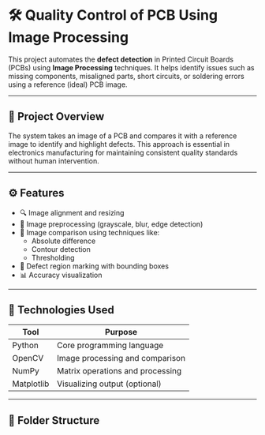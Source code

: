 # 🛠️ Quality Control of PCB Using Image Processing

This project automates the **defect detection** in Printed Circuit Boards (PCBs) using **Image Processing** techniques. It helps identify issues such as missing components, misaligned parts, short circuits, or soldering errors using a reference (ideal) PCB image.

---

## 📸 Project Overview

The system takes an image of a PCB and compares it with a reference image to identify and highlight defects. This approach is essential in electronics manufacturing for maintaining consistent quality standards without human intervention.

---

## ⚙️ Features

- 🔍 Image alignment and resizing
- 🧠 Image preprocessing (grayscale, blur, edge detection)
- 🔁 Image comparison using techniques like:
  - Absolute difference
  - Contour detection
  - Thresholding
- 📏 Defect region marking with bounding boxes
- 📊 Accuracy visualization

---

## 🧰 Technologies Used

| Tool        | Purpose                          |
|-------------|----------------------------------|
| Python      | Core programming language        |
| OpenCV      | Image processing and comparison  |
| NumPy       | Matrix operations and processing |
| Matplotlib  | Visualizing output (optional)    |

---

## 📁 Folder Structure

